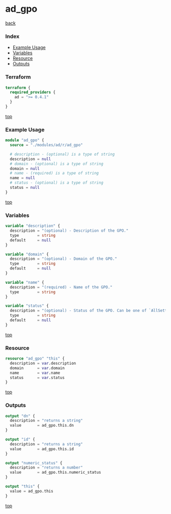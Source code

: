 # ad_gpo

[back](../ad.md)

### Index

- [Example Usage](#example-usage)
- [Variables](#variables)
- [Resource](#resource)
- [Outputs](#outputs)

### Terraform

```terraform
terraform {
  required_providers {
    ad = ">= 0.4.1"
  }
}
```

[top](#index)

### Example Usage

```terraform
module "ad_gpo" {
  source = "./modules/ad/r/ad_gpo"

  # description - (optional) is a type of string
  description = null
  # domain - (optional) is a type of string
  domain = null
  # name - (required) is a type of string
  name = null
  # status - (optional) is a type of string
  status = null
}
```

[top](#index)

### Variables

```terraform
variable "description" {
  description = "(optional) - Description of the GPO."
  type        = string
  default     = null
}

variable "domain" {
  description = "(optional) - Domain of the GPO."
  type        = string
  default     = null
}

variable "name" {
  description = "(required) - Name of the GPO."
  type        = string
}

variable "status" {
  description = "(optional) - Status of the GPO. Can be one of `AllSettingsEnabled`, `UserSettingsDisabled`, `ComputerSettingsDisabled`, or `AllSettingsDisabled` (case sensitive)."
  type        = string
  default     = null
}
```

[top](#index)

### Resource

```terraform
resource "ad_gpo" "this" {
  description = var.description
  domain      = var.domain
  name        = var.name
  status      = var.status
}
```

[top](#index)

### Outputs

```terraform
output "dn" {
  description = "returns a string"
  value       = ad_gpo.this.dn
}

output "id" {
  description = "returns a string"
  value       = ad_gpo.this.id
}

output "numeric_status" {
  description = "returns a number"
  value       = ad_gpo.this.numeric_status
}

output "this" {
  value = ad_gpo.this
}
```

[top](#index)